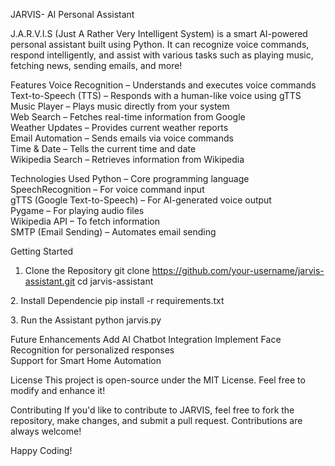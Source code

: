 JARVIS- AI Personal Assistant

J.A.R.V.I.S (Just A Rather Very Intelligent System) is a smart AI-powered personal assistant built using Python. It can recognize voice commands, respond intelligently, and assist with various tasks such as playing music, fetching news, sending emails, and more!

Features
Voice Recognition – Understands and executes voice commands  
Text-to-Speech (TTS) – Responds with a human-like voice using gTTS  
Music Player – Plays music directly from your system  
Web Search – Fetches real-time information from Google  
Weather Updates – Provides current weather reports  
Email Automation – Sends emails via voice commands  
Time & Date – Tells the current time and date  
Wikipedia Search – Retrieves information from Wikipedia  

Technologies Used
Python – Core programming language  
SpeechRecognition – For voice command input  
gTTS (Google Text-to-Speech) – For AI-generated voice output  
Pygame – For playing audio files  
Wikipedia API – To fetch information  
SMTP (Email Sending) – Automates email sending  

Getting Started
1. Clone the Repository
git clone https://github.com/your-username/jarvis-assistant.git
cd jarvis-assistant

2️. Install Dependencie
pip install -r requirements.txt

3️. Run the Assistant
python jarvis.py

Future Enhancements
Add AI Chatbot Integration
Implement Face Recognition for personalized responses  
Support for Smart Home Automation

License
This project is open-source under the MIT License. Feel free to modify and enhance it!  


Contributing
If you'd like to contribute to JARVIS, feel free to fork the repository, make changes, and submit a pull request. Contributions are always welcome!  

Happy Coding! 

